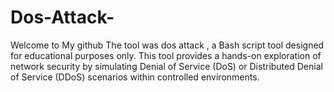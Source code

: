 # Dos-Attack-
Welcome to My github The tool was dos attack , a Bash script tool designed for educational purposes only. This tool provides a hands-on exploration of network security by simulating Denial of Service (DoS) or Distributed Denial of Service (DDoS) scenarios within controlled environments.

